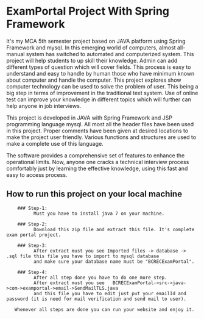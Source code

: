 # ExamPortal Project With Spring Framework

It's my MCA 5th semester project based on JAVA platform using Spring Framework and mysql. In this emerging world of computers, almost all-manual system has switched to automated and computerized system. This project will help students to up skill their knowledge. Admin can add different types of question which will cover fields. This process is easy to understand and easy to handle by human those who have minimum known about computer and handle the computer. This project explores show computer technology can be used to solve the problem of user. This being a big step in terms of improvement in the traditional text system. Use of online test can improve your knowledge in different topics which will further can help anyone in job interviews.

This project is developed in JAVA with Spring Framework and JSP programming language mysql.
All most all the header files have been used in this project. Proper comments have been
given at desired locations to make the project user friendly. Various functions and structures
are used to make a complete use of this language.

The software provides a comprehensive set of features to enhance the operational limits.
Now, anyone one cracks a technical interview process comfortably just by learning the
effective knowledge, using this fast and easy to access process.

## How to run this project on your local machine

        ### Step-1:
              Must you have to install java 7 on your machine.
              
        ### Step-2:
              Download this zip file and extract this file. It's complete exam portal project.
        
        ### Step-3:
              After extract must you see Imported files -> database -> .sql file this file you have to import to mysql database
              and make sure your database name must be "BCRECExamPortal".
              
        ### Step-4:
              After all step done you have to do one more step.
              After extract must you see   BCRECExamPortal->src->java->com->examportal->email->SendMailTLS.java
              and this file you have to edit just put your emailId and password (it is need for mail verification and send mail to user).
              
       Whenever all steps are done you can run your website and enjoy it.       
        
